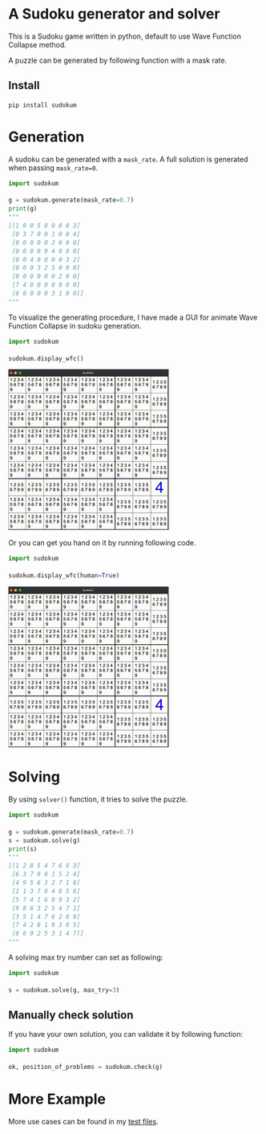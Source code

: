 # A Sudoku generator and solver

This is a Sudoku game written in python, default to use Wave Function Collapse method.

A puzzle can be generated by following function with a mask rate.

## Install

```shell
pip install sudokum
```

# Generation

A sudoku can be generated with a `mask_rate`. A full solution is generated when passing `mask_rate=0`.

```python
import sudokum

g = sudokum.generate(mask_rate=0.7)
print(g)
"""
[[1 0 0 5 0 0 0 0 3]
 [0 3 7 0 0 1 0 0 4]
 [0 0 0 0 0 2 0 0 0]
 [0 0 0 0 9 4 0 0 0]
 [0 0 4 0 0 0 0 3 2]
 [0 0 0 3 2 5 0 0 0]
 [0 0 0 0 0 0 2 0 0]
 [7 4 0 0 0 0 0 0 0]
 [8 0 0 0 0 3 1 0 0]]
"""
```

To visualize the generating procedure, I have made a GUI for animate Wave Function Collapse in sudoku generation.

```python
import sudokum

sudokum.display_wfc()
```

![auto](https://github.com/MorvanZhou/sudoku/raw/main/demo/sudoku_auto.gif)

Or you can get you hand on it by running following code.

```python
import sudokum

sudokum.display_wfc(human=True)
```

![human](https://github.com/MorvanZhou/sudoku/raw/main/demo/sudoku_auto.gif)

# Solving

By using `solver()` function, it tries to solve the puzzle.

```python
import sudokum

g = sudokum.generate(mask_rate=0.7)
s = sudokum.solve(g)
print(s)
"""
[[1 2 8 5 4 7 6 9 3]
 [6 3 7 9 8 1 5 2 4]
 [4 9 5 6 3 2 7 1 8]
 [2 1 3 7 9 4 8 5 6]
 [5 7 4 1 6 8 9 3 2]
 [9 8 6 3 2 5 4 7 1]
 [3 5 1 4 7 6 2 8 9]
 [7 4 2 8 1 9 3 6 5]
 [8 6 9 2 5 3 1 4 7]]
"""
```

A solving max try number can set as following:

```python
import sudokum

s = sudokum.solve(g, max_try=3)
```

## Manually check solution

If you have your own solution, you can validate it by following function:

```python
import sudokum

ok, position_of_problems = sudokum.check(g)
```

# More Example

More use cases can be found in my [test files](https://github.com/MorvanZhou/sudoku/tree/main/tests).
